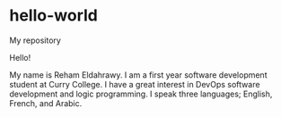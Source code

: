 # hello-world
My repository

Hello!

My name is Reham Eldahrawy. I am a first year software development student at Curry College. I have a great interest in DevOps software development and logic programming. I speak three languages; English, French, and Arabic. 
